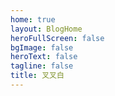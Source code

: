 ```yaml
---
home: true
layout: BlogHome
heroFullScreen: false
bgImage: false
heroText: false
tagline: false
title: 叉叉白
---
```

